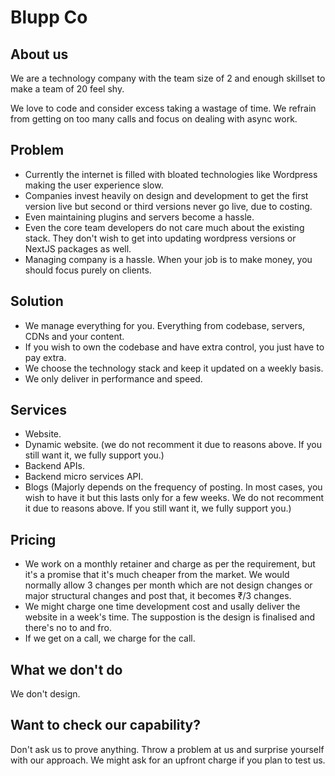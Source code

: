 # Blupp Co

## About us
We are a technology company with the team size of 2 and enough skillset to make a team of 20 feel shy.

We love to code and consider excess taking a wastage of time. We refrain from getting on too many calls and focus on dealing with async work.

## Problem
- Currently the internet is filled with bloated technologies like Wordpress making the user experience slow.
- Companies invest heavily on design and development to get the first version live but second or third versions never go live, due to costing.
- Even maintaining plugins and servers become a hassle.
- Even the core team developers do not care much about the existing stack. They don't wish to get into updating wordpress versions or NextJS packages as well.
- Managing company is a hassle. When your job is to make money, you should focus purely on clients.

## Solution
- We manage everything for you. Everything from codebase, servers, CDNs and your content.
- If you wish to own the codebase and have extra control, you just have to pay extra.
- We choose the technology stack and keep it updated on a weekly basis.
- We only deliver in performance and speed.

## Services
- Website.
- Dynamic website. (we do not recomment it due to reasons above. If you still want it, we fully support you.)
- Backend APIs.
- Backend micro services API.
- Blogs (Majorly depends on the frequency of posting. In most cases, you wish to have it but this lasts only for a few weeks. We do not recomment it due to reasons above. If you still want it, we fully support you.)

## Pricing
- We work on a monthly retainer and charge as per the requirement, but it's a promise that it's much cheaper from the market. We would normally allow 3 changes per month which are not design changes or major structural changes and post that, it becomes ₹/3 changes.
- We might charge one time development cost and usally deliver the website in a week's time. The suppostion is the design is finalised and there's no to and fro.
- If we get on a call, we charge for the call.

## What we don't do
We don't design.

## Want to check our capability?
Don't ask us to prove anything. Throw a problem at us and surprise yourself with our approach. We might ask for an upfront charge if you plan to test us.

